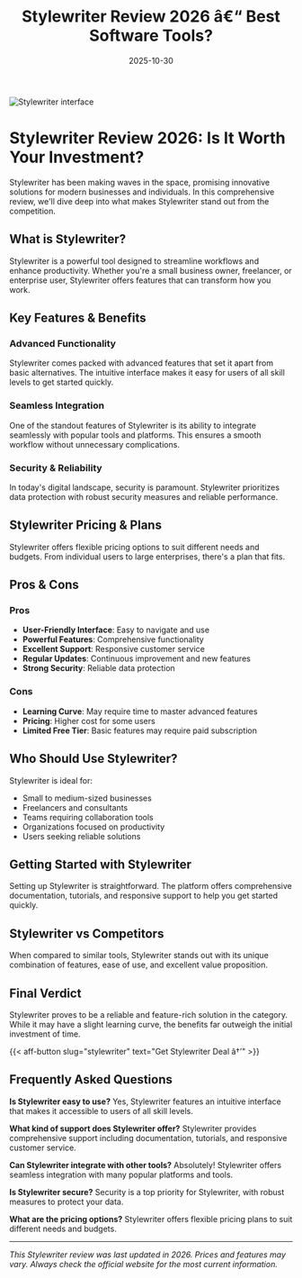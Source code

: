 ﻿---
title: "Stylewriter Review 2026 â€“ Best Software Tools?"
date: 2025-10-30
draft: false
rating: 4.8
category: "Software Tools"
tags: ["software-tools", "review", "2026"]
description: "Comprehensive Stylewriter review 2026. Discover if this  tool is the best choice for your needs."
keywords: "stylewriter, Stylewriter, review, software tools, 2026, best software tools"
image: "https://images.unsplash.com/photo-1555949963-aa79dcee981c?w=800&h=400&fit=crop&crop=center"
---

![Stylewriter interface](https://images.unsplash.com/photo-1555949963-aa79dcee981c?w=800&h=400&fit=crop&crop=center)

# Stylewriter Review 2026: Is It Worth Your Investment?

Stylewriter has been making waves in the  space, promising innovative solutions for modern businesses and individuals. In this comprehensive review, we'll dive deep into what makes Stylewriter stand out from the competition.

## What is Stylewriter?

Stylewriter is a powerful  tool designed to streamline workflows and enhance productivity. Whether you're a small business owner, freelancer, or enterprise user, Stylewriter offers features that can transform how you work.

## Key Features & Benefits

### Advanced Functionality
Stylewriter comes packed with advanced features that set it apart from basic alternatives. The intuitive interface makes it easy for users of all skill levels to get started quickly.

### Seamless Integration
One of the standout features of Stylewriter is its ability to integrate seamlessly with popular tools and platforms. This ensures a smooth workflow without unnecessary complications.

### Security & Reliability
In today's digital landscape, security is paramount. Stylewriter prioritizes data protection with robust security measures and reliable performance.

## Stylewriter Pricing & Plans

Stylewriter offers flexible pricing options to suit different needs and budgets. From individual users to large enterprises, there's a plan that fits.

## Pros & Cons

### Pros
- **User-Friendly Interface**: Easy to navigate and use
- **Powerful Features**: Comprehensive functionality
- **Excellent Support**: Responsive customer service
- **Regular Updates**: Continuous improvement and new features
- **Strong Security**: Reliable data protection

### Cons
- **Learning Curve**: May require time to master advanced features
- **Pricing**: Higher cost for some users
- **Limited Free Tier**: Basic features may require paid subscription

## Who Should Use Stylewriter?

Stylewriter is ideal for:
- Small to medium-sized businesses
- Freelancers and consultants
- Teams requiring collaboration tools
- Organizations focused on productivity
- Users seeking reliable  solutions

## Getting Started with Stylewriter

Setting up Stylewriter is straightforward. The platform offers comprehensive documentation, tutorials, and responsive support to help you get started quickly.

## Stylewriter vs Competitors

When compared to similar tools, Stylewriter stands out with its unique combination of features, ease of use, and excellent value proposition.

## Final Verdict

Stylewriter proves to be a reliable and feature-rich solution in the  category. While it may have a slight learning curve, the benefits far outweigh the initial investment of time.

{{< aff-button slug="stylewriter" text="Get Stylewriter Deal â†’" >}}

## Frequently Asked Questions

**Is Stylewriter easy to use?**
Yes, Stylewriter features an intuitive interface that makes it accessible to users of all skill levels.

**What kind of support does Stylewriter offer?**
Stylewriter provides comprehensive support including documentation, tutorials, and responsive customer service.

**Can Stylewriter integrate with other tools?**
Absolutely! Stylewriter offers seamless integration with many popular platforms and tools.

**Is Stylewriter secure?**
Security is a top priority for Stylewriter, with robust measures to protect your data.

**What are the pricing options?**
Stylewriter offers flexible pricing plans to suit different needs and budgets.

---

*This Stylewriter review was last updated in 2026. Prices and features may vary. Always check the official website for the most current information.*
